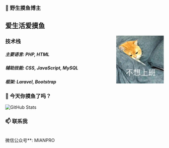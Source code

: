 ### 👋 野生摸鱼博主<h2>爱生活爱摸鱼</h2>
<img src="https://github.com/kilimro/kilimro/blob/0b299735290603513d84a6c89b89b17974ec1962/moyu.png" align="right"  width="30%" alt=""/>
<h3> 技术栈 </h3>
<h5> 主要语言: PHP, HTML</h5>
<h5> 辅助技能: CSS, JavaScript, MySQL</h5>
<h5> 框架: Laravel, Bootstrap</h5>

<h3>  🎨 今天你摸鱼了吗？</h3>

![GitHub Stats](https://github-readme-stats.vercel.app/api?username=kilimro&show_icons=true&theme=radical)

<h3>  📫 联系我</h3>

<br>微信公众号**: MIANPRO</br>

